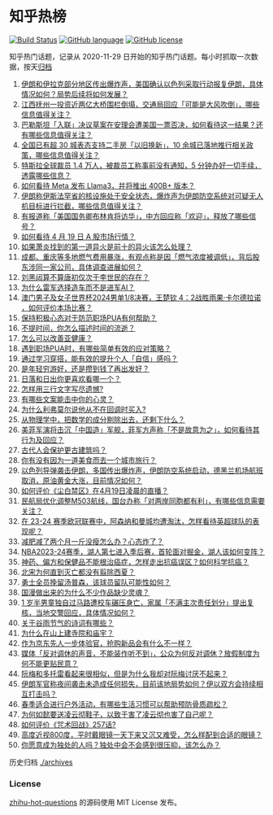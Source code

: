 # 知乎热榜
[![Build Status](https://github.com/ToWeLong/zhihu-hot-questions/workflows/CI/badge.svg)](https://github.com/ToWeLong/zhihu-hot-questions/actions)
[![GitHub language](https://img.shields.io/badge/language-golang-orange.svg)](https://golang.org/)
[![GitHub license](https://img.shields.io/github/license/ToWeLong/zhihu-hot-questions)](https://github.com/ToWeLong/zhihu-hot-questions/blob/main/LICENSE)

知乎热门话题，记录从 2020-11-29 日开始的知乎热门话题。每小时抓取一次数据，按天[归档](./archives)

<!-- BEGIN -->

1. [伊朗和伊拉克部分地区传出爆炸声，美国确认以色列采取行动报复伊朗，具体情况如何？局势后续将如何发展？](https://www.zhihu.com/question/653411856)
1. [江西抚州一投资近两亿大桥围栏倒塌，交通局回应「可能是大风吹倒」，哪些信息值得关注？](https://www.zhihu.com/question/653228047)
1. [巴勒斯坦「入联」决议草案在安理会遭美国一票否决，如何看待这一结果？还有哪些信息值得关注？](https://www.zhihu.com/question/653401000)
1. [全国已有超 30 城表态支持二手房「以旧换新」，10 余城已落地推行相关政策，哪些信息值得关注？](https://www.zhihu.com/question/653410795)
1. [特斯拉全球裁员 1.4 万人，被裁员工称事前没有通知，5 分钟办好一切手续，透露哪些信息？](https://www.zhihu.com/question/653340359)
1. [如何看待 Meta 发布 Llama3，并将推出 400B+ 版本？](https://www.zhihu.com/question/653373334)
1. [伊朗称伊斯法罕省的核设施处于安全状态，爆炸声为伊朗防空系统对可疑无人机目标进行拦截，哪些信息值得关注？](https://www.zhihu.com/question/653419553)
1. [有报道称「美国国务卿布林肯将访华」，中方回应称「欢迎」，释放了哪些信号？](https://www.zhihu.com/question/653337896)
1. [如何看待 4 月 19 日 A 股市场行情？](https://www.zhihu.com/question/653410799)
1. [如果萧炎找到的第一道异火是前十的异火该怎么处理？](https://www.zhihu.com/question/538757087)
1. [成都、重庆等多地燃气费用暴涨，有观点称是因「燃气浓度被调低」，背后股东涉同一家公司，具体调查进展如何？](https://www.zhihu.com/question/653217993)
1. [刘黑闼算不算唐初仅次于李世民的存在？](https://www.zhihu.com/question/629953700)
1. [为什么雷军选择造车而不是进军AI？](https://www.zhihu.com/question/646883941)
1. [澳门男子及女子世界杯2024男单1/8决赛，王楚钦 4：2战胜雨果·卡尔德拉诺 ，如何评价本场比赛？](https://www.zhihu.com/question/653369177)
1. [保持积极心态对于防范职场PUA有何帮助？](https://www.zhihu.com/question/653397068)
1. [不提时间，你怎么描述时间的流逝？](https://www.zhihu.com/question/652239851)
1. [怎么可以改善亚健康？](https://www.zhihu.com/question/653406892)
1. [遇到职场PUA时，有哪些简单有效的应对策略？](https://www.zhihu.com/question/653396923)
1. [通过学习穿搭，能有效的提升个人「自信」感吗？](https://www.zhihu.com/question/653411771)
1. [是年轻穷游好，还是攒到钱了再出发好？](https://www.zhihu.com/question/652364066)
1. [日落和日出你更喜欢看哪一个？](https://www.zhihu.com/question/646862153)
1. [怎样用三行文字写尽遗憾?](https://www.zhihu.com/question/646076471)
1. [有哪些文案能击中你的心灵？](https://www.zhihu.com/question/648932939)
1. [为什么利弗莫尔说他从不在回调时买入?](https://www.zhihu.com/question/636081307)
1. [从物理学中，把数学的成分剔除出去，还剩下什么？](https://www.zhihu.com/question/644446109)
1. [美菲军演将击沉「中国造」军舰，菲军方声称「不是故意为之」，如何看待其行为及回应？](https://www.zhihu.com/question/653338734)
1. [古代人会保护更古建筑吗？](https://www.zhihu.com/question/652077554)
1. [你有没有因为一道美食而去一个城市旅行？](https://www.zhihu.com/question/651295047)
1. [以色列导弹袭击伊朗，多国传出爆炸声，伊朗防空系统启动，德黑兰机场航班取消，原油黄金大涨，目前情况如何？](https://www.zhihu.com/question/653416123)
1. [如何评价《尘白禁区》在4月19日凌晨的直播？](https://www.zhihu.com/question/653376265)
1. [民航局优化调整M503航线，国台办称「对两岸同胞都有利」，有哪些信息需要关注？](https://www.zhihu.com/question/653411706)
1. [在 23-24 赛季欧冠联赛中，阿森纳和曼城均遭淘汰，怎样看待英超球队的表现呢？](https://www.zhihu.com/question/653296271)
1. [减肥减了两个月一斤没瘦怎么办？心态炸了？](https://www.zhihu.com/question/653162811)
1. [NBA2023-24赛季，湖人第七进入季后赛，首轮面对掘金，湖人该如何变阵？](https://www.zhihu.com/question/653268848)
1. [神药、偏方和保健品不能根治癌症，怎样走出抗癌误区？如何科学抗癌？](https://www.zhihu.com/question/652712864)
1. [北宋为何直到灭亡都没有翦除西夏？](https://www.zhihu.com/question/38998243)
1. [勇士全员挽留汤普森，该球员留队可能性如何？](https://www.zhihu.com/question/653235060)
1. [国漫做出来的为什么不少作品缺少灵魂？](https://www.zhihu.com/question/556003503)
1. [1 岁半男童独自过马路遭校车碾压身亡，家属「不满主次责任划分」提出复核，当地交警回应，具体情况如何？](https://www.zhihu.com/question/653300509)
1. [关于谷雨节气的诗词有哪些？](https://www.zhihu.com/question/318889019)
1. [为什么在山上建寺院和庙宇？](https://www.zhihu.com/question/652077377)
1. [作为京东先人一步体验官，抢购新品会有什么不一样？](https://www.zhihu.com/question/653360351)
1. [媒体「反对调休的声音，不能装作听不到」，公众为何反对调休？放假制度为何不能更贴民意？](https://www.zhihu.com/question/653308216)
1. [阮梅和多托雷看起来很相似，但是为什么我却对阮梅讨厌不起来？](https://www.zhihu.com/question/645730898)
1. [伊朗军官称夜间袭击未造成任何损失，目前该地局势如何？伊以双方会持续相互打击吗？](https://www.zhihu.com/question/653428032)
1. [春季适合进行户外活动，有哪些生活习惯可以帮助预防骨质疏松？](https://www.zhihu.com/question/652723107)
1. [为何如懿要送凌云彻鞋子，以致于害了凌云彻也害了自己呢？](https://www.zhihu.com/question/404204680)
1. [如何评价《咒术回战》257话?](https://www.zhihu.com/question/653330362)
1. [高度近视800度，平时戴眼镜一天下来又沉又难受，怎么样配到合适的眼镜？](https://www.zhihu.com/question/652499160)
1. [你愿意成为独处的人吗？独处中会不会感到很压抑，该怎么办？](https://www.zhihu.com/question/653251116)

<!-- END -->

历史归档 [./archives](./archives)


### License
[zhihu-hot-questions](https://github.com/towelong/zhihu-hot-questions) 的源码使用 MIT License 发布。